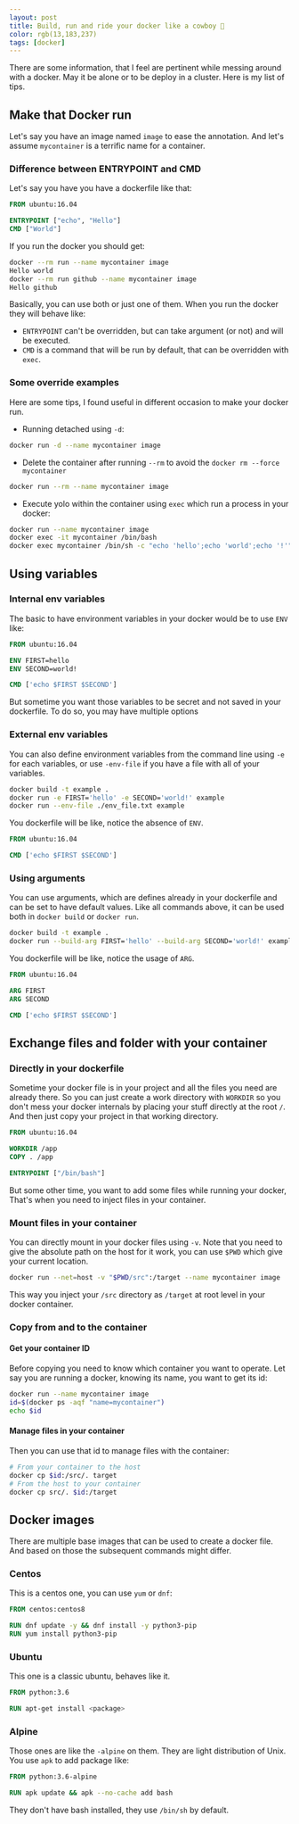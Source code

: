 ```yaml
---
layout: post
title: Build, run and ride your docker like a cowboy 🤠
color: rgb(13,183,237)
tags: [docker]
---
```


There are some information, that I feel are pertinent while messing around with a docker.
May it be alone or to be deploy in a cluster. Here is my list of tips.

## Make that Docker run

Let's say you have an image named `image` to ease the annotation. 
And let's assume `mycontainer` is a terrific name for a container.

### Difference between ENTRYPOINT and CMD

Let's say you have you have a dockerfile like that:

```dockerfile
FROM ubuntu:16.04

ENTRYPOINT ["echo", "Hello"]
CMD ["World"]
```

If you run the docker you should get:

```bash
docker --rm run --name mycontainer image
Hello world
docker --rm run github --name mycontainer image 
Hello github
```

Basically, you can use both or just one of them. When you run the docker they will behave like:
  - `ENTRYPOINT` can't be overridden, but can take argument (or not) and will be executed. 
  - `CMD` is a command that will be run by default, that can be overridden with `exec`.


### Some override examples

Here are some tips, I found useful in different occasion to make your docker run.

 - Running detached using `-d`:
```bash 
docker run -d --name mycontainer image
``` 
 - Delete the container after running `--rm` to avoid the `docker rm --force mycontainer`
 ```bash
 docker run --rm --name mycontainer image
 ```
 - Execute yolo within the container using `exec` which run a process in your docker:
 ```bash
 docker run --name mycontainer image
 docker exec -it mycontainer /bin/bash
 docker exec mycontainer /bin/sh -c "echo 'hello';echo 'world';echo '!'"
 ```



## Using variables

### Internal env variables

The basic to have environment variables in your docker would be to use `ENV` like:

```dockerfile
FROM ubuntu:16.04

ENV FIRST=hello
ENV SECOND=world!

CMD ['echo $FIRST $SECOND']
```

But sometime you want those variables to be secret and not saved in your dockerfile.
To do so, you may have multiple options


### External env variables

You can also define environment variables from the command line using `-e` for each variables, 
or use `-env-file` if you have a file with all of your variables.

```bash
docker build -t example .
docker run -e FIRST='hello' -e SECOND='world!' example
docker run --env-file ./env_file.txt example
```

You dockerfile will be like, notice the absence of `ENV`.

```dockerfile
FROM ubuntu:16.04

CMD ['echo $FIRST $SECOND']
```

### Using arguments

You can use arguments, which are defines already in your dockerfile and can be set to have default 
values. Like all commands above, it can be used both in `docker build` or `docker run`.

```bash
docker build -t example .
docker run --build-arg FIRST='hello' --build-arg SECOND='world!' example
```

You dockerfile will be like, notice the usage of `ARG`.

```dockerfile
FROM ubuntu:16.04

ARG FIRST
ARG SECOND

CMD ['echo $FIRST $SECOND']
```

## Exchange files and folder with your container
### Directly in your dockerfile

Sometime your docker file is in your project and all the files you need are already there.
So you can just create a work directory with `WORKDIR` so you don't mess your docker internals by placing your stuff directly 
at the root `/`. And then just copy your project in that working directory.

```dockerfile
FROM ubuntu:16.04

WORKDIR /app
COPY . /app

ENTRYPOINT ["/bin/bash"]
```

But some other time, you want to add some files while running your docker, 
That's when you need to inject files in your container.

### Mount files in your container

You can directly mount in your docker files using `-v`. 
Note that you need to give the absolute path on the host for it work, you can use `$PWD` which give your current location.

```bash
docker run --net=host -v "$PWD/src":/target --name mycontainer image
```

This way you inject your `/src` directory as `/target` at root level in your docker container. 

### Copy from and to the container
#### Get your container ID

Before copying you need to know which container you want to operate.
Let say you are running a docker, knowing its name, you want to get its id:

```bash
docker run --name mycontainer image 
id=$(docker ps -aqf "name=mycontainer")
echo $id
```

#### Manage files in your container

Then you can use that id to manage files with the container:

```bash
# From your container to the host
docker cp $id:/src/. target
# From the host to your container
docker cp src/. $id:/target
``` 

## Docker images

There are multiple base images that can be used to create a docker file.
And based on those the subsequent commands might differ.

### Centos

This is a centos one, you can use `yum` or `dnf`:

```dockerfile
FROM centos:centos8

RUN dnf update -y && dnf install -y python3-pip
RUN yum install python3-pip
```

### Ubuntu

This one is a classic ubuntu, behaves like it.

```dockerfile
FROM python:3.6

RUN apt-get install <package>
```

### Alpine

Those ones are like the `-alpine` on them. They are light distribution of Unix.
You use `apk` to add package like:

```dockerfile
FROM python:3.6-alpine

RUN apk update && apk --no-cache add bash
```

They don't have bash installed, they use `/bin/sh` by default.

